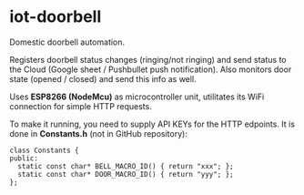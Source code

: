 # iot-doorbell
Domestic doorbell automation.

Registers doorbell status changes (ringing/not ringing) and send status to the Cloud (Google sheet / Pushbullet push notification). Also monitors door state (opened / closed) and send this info as well.

Uses **ESP8266 (NodeMcu)** as microcontroller unit, utilitates its WiFi connection for simple HTTP requests.

To make it running, you need to supply API KEYs for the HTTP edpoints. It is done in **Constants.h** (not in GitHub repository):

```
class Constants {
public:
  static const char* BELL_MACRO_ID() { return "xxx"; };
  static const char* DOOR_MACRO_ID() { return "yyy"; };
};
```
